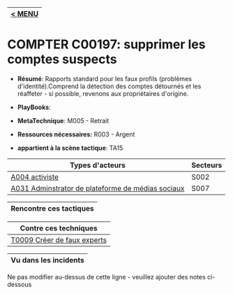 |[< MENU](../README.md)|
|---|
# COMPTER C00197: supprimer les comptes suspects

* **Résumé**: Rapports standard pour les faux profils (problèmes d'identité).Comprend la détection des comptes détournés et les réaffeter - si possible, revenons aux propriétaires d'origine.

* **PlayBooks**:

* **MetaTechnique**: M005 - Retrait

* **Ressources nécessaires:** R003 - Argent

* **appartient à la scène tactique**: TA15


|Types d'acteurs |Secteurs |
|----------- |------- |
|[A004 activiste](../../generated_pages/actortypes/A004.md) |S002 |
|[A031 Adminstrator de plateforme de médias sociaux](../../generated_pages/actortypes/A031.md) |S007 |



|Rencontre ces tactiques |
|---------------------- |



|Contre ces techniques |
|------------------------- |
|[T0009 Créer de faux experts](../../generated_pages/techniques/T0009.md) |



|Vu dans les incidents |
|----------------- |


Ne pas modifier au-dessus de cette ligne - veuillez ajouter des notes ci-dessous
